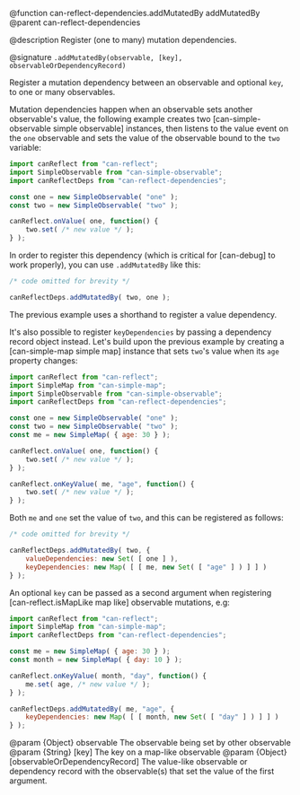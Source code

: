 @function can-reflect-dependencies.addMutatedBy addMutatedBy
@parent can-reflect-dependencies

@description Register (one to many) mutation dependencies.

@signature `.addMutatedBy(observable, [key], observableOrDependencyRecord)`

Register a mutation dependency between an observable and optional `key`, to one or
many observables.

Mutation dependencies happen when an observable sets another observable's value,
the following example creates two [can-simple-observable simple observable]
instances, then listens to the value event on the `one` observable and sets the
value of the observable bound to the `two` variable:

```js
import canReflect from "can-reflect";
import SimpleObservable from "can-simple-observable";
import canReflectDeps from "can-reflect-dependencies";

const one = new SimpleObservable( "one" );
const two = new SimpleObservable( "two" );

canReflect.onValue( one, function() {
	two.set( /* new value */ );
} );
```

In order to register this dependency (which is critical for [can-debug] to work
properly), you can use `.addMutatedBy` like this:

```js
/* code omitted for brevity */

canReflectDeps.addMutatedBy( two, one );
```

The previous example uses a shorthand to register a value dependency. 

It's also possible to register `keyDependencies` by passing a dependency record 
object instead. Let's build upon the previous example by creating a [can-simple-map simple map] 
instance that sets `two`'s value when its `age` property changes:

```js
import canReflect from "can-reflect";
import SimpleMap from "can-simple-map";
import SimpleObservable from "can-simple-observable";
import canReflectDeps from "can-reflect-dependencies";

const one = new SimpleObservable( "one" );
const two = new SimpleObservable( "two" );
const me = new SimpleMap( { age: 30 } );

canReflect.onValue( one, function() {
	two.set( /* new value */ );
} );

canReflect.onKeyValue( me, "age", function() {
	two.set( /* new value */ );
} );
```

Both `me` and `one` set the value of `two`, and this can be registered as follows:

```js
/* code omitted for brevity */

canReflectDeps.addMutatedBy( two, {
	valueDependencies: new Set( [ one ] ),
	keyDependencies: new Map( [ [ me, new Set( [ "age" ] ) ] ] )
} );
```

An optional `key` can be passed as a second argument when registering [can-reflect.isMapLike map like] 
observable mutations, e.g:


```js
import canReflect from "can-reflect";
import SimpleMap from "can-simple-map";
import canReflectDeps from "can-reflect-dependencies";

const me = new SimpleMap( { age: 30 } );
const month = new SimpleMap( { day: 10 } );

canReflect.onKeyValue( month, "day", function() {
	me.set( age, /* new value */ );
} );

canReflectDeps.addMutatedBy( me, "age", {
	keyDependencies: new Map( [ [ month, new Set( [ "day" ] ) ] ] )
} );
```

@param {Object} observable The observable being set by other observable 
@param {String} [key] The key on a map-like observable
@param {Object} [observableOrDependencyRecord] The value-like observable or 
	dependency record with the observable(s) that set the value of the first
	argument.
